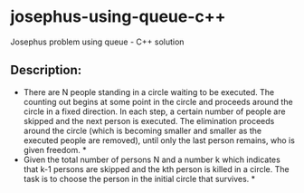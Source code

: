 # josephus-using-queue-c++
Josephus problem using queue - C++ solution

## Description:

* There are N people standing in a circle waiting to be executed. The counting out begins at some point in the circle and proceeds around the circle in a fixed direction. In each step, a certain number of people are skipped and the next person is executed. The elimination proceeds around the circle (which is becoming smaller and smaller as the executed people are removed), until only the last person remains, who is given freedom. *
* Given the total number of persons N and a number k which indicates that k-1 persons are skipped and the kth person is killed in a circle. The task is to choose the person in the initial circle that survives. *

